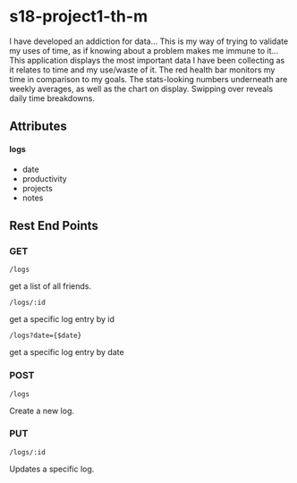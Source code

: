 # s18-project1-th-m

I have developed an addiction for data... This is my way of trying to validate my uses of time, as if knowing about a problem makes me immune to it... This application displays the most important data I have been collecting as it relates to time and my use/waste of it. The red health bar monitors my time in comparison to my goals. The stats-looking numbers underneath are weekly averages, as well as the chart on display.  Swipping over reveals daily time breakdowns.

## Attributes
#### logs

* date
* productivity
* projects
* notes
   
## Rest End Points

### GET
```
/logs
```
get a list of all friends.

```
/logs/:id
```
get a specific log entry by id

```
/logs?date={$date}
```
get a specific log entry by date

### POST
```
/logs
```
Create a new log.

### PUT
```
/logs/:id
```
Updates a specific log.
